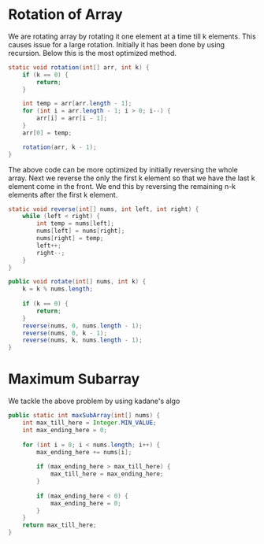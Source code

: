 # Rotation of Array

We are rotating array by rotating it one element at a time till k elements. This causes issue for a large rotation. Initially it has been done by using recursion. Below this is the most optimized method.

```java  
static void rotation(int[] arr, int k) {  
	if (k == 0) {  
		return;  
	}  

	int temp = arr[arr.length - 1];  
	for (int i = arr.length - 1; i > 0; i--) {  
		arr[i] = arr[i - 1];  
	}  
	arr[0] = temp;  

	rotation(arr, k - 1);  
}
```

The above code can be more optimized by initially reversing the whole array. Next we reverse the only the first k element so that we have the last k element come in the front. We end this by reversing the remaining n-k elements after the first k element. 

```java
static void reverse(int[] nums, int left, int right) {
	while (left < right) {
		int temp = nums[left];
		nums[left] = nums[right];
		nums[right] = temp;
		left++;
		right--;
	}
}

public void rotate(int[] nums, int k) {
	k = k % nums.length;
	
	if (k == 0) {
		return;
	}
	reverse(nums, 0, nums.length - 1);
	reverse(nums, 0, k - 1);
	reverse(nums, k, nums.length - 1);
}
```

# Maximum Subarray

We tackle the above problem by using kadane's algo

```java
public static int maxSubArray(int[] nums) {  
    int max_till_here = Integer.MIN_VALUE;  
    int max_ending_here = 0;  
  
    for (int i = 0; i < nums.length; i++) {  
        max_ending_here += nums[i];  
  
        if (max_ending_here > max_till_here) {  
            max_till_here = max_ending_here;  
        }  
  
        if (max_ending_here < 0) {  
            max_ending_here = 0;  
        }  
    } 
    return max_till_here;  
}
```


